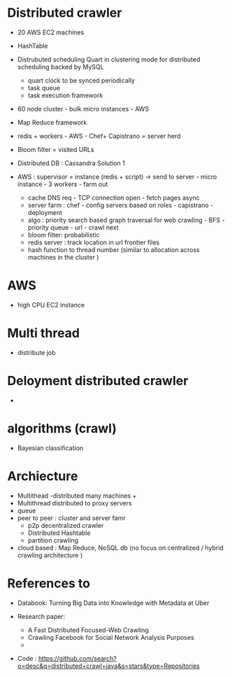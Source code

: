 # Distributed crawler
+ 20 AWS EC2 machines 
+ HashTable
+ Distrubuted scheduling Quart in clustering mode for distributed scheduling backed by MySQL 
    + quart clock to be synced periodically 
    + task queue
    + task execution framework 


+ 60 node cluster - bulk micro instances - AWS 
+ Map Reduce framework 
+ redis + workers - AWS - Chef+ Capistrano = server herd 
+ Bloom filter = visited URLs 
+ Distributed DB : Cassandra 
Solution 1 
+ AWS : supervisor = instance (redis + script) -> send to server - micro instance - 3 workers - farm out 
    + cache DNS req - TCP connection open - fetch pages async
    + server farm : chef - config servers based on roles - capistrano - deployment 
    + algo : priority search based graph traversal for web crawling - BFS - priority queue - url - crawl next 
    + bloom filter: probabilistic 
    + redis server : track location in url frontier files 
    + hash function to thread number (similar to allocation across machines in the cluster )



# AWS 
+ high CPU EC2 instance 


# Multi thread 
+ distribute job 



# Deloyment distributed crawler 
+ 



# algorithms (crawl)
+ Bayesian classification  


# Archiecture 
+ Multithead -distributed many machines 
    + 
+ Multithread distributed to proxy servers 
+ queue
+ peer to peer : cluster and server famr 
    + p2p decentralized crawler
    + Distributed Hashtable 
    + partition crawling 
+ cloud based : Map Reduce, NoSQL db 
(no focus on centralized / hybrid crawling architecture )



# References to 
+ Databook: Turning Big Data into Knowledge with Metadata at Uber
+ Research paper: 
    + A Fast Distributed Focused-Web Crawling
    + Crawling Facebook for Social Network Analysis Purposes
    + 




+ Code : https://github.com/search?o=desc&q=distributed+crawl+java&s=stars&type=Repositories

